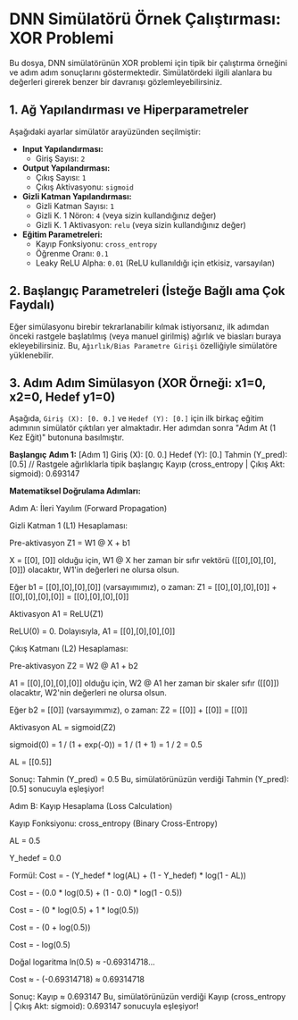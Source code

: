 # DNN Simülatörü Örnek Çalıştırması: XOR Problemi

Bu dosya, DNN simülatörünün XOR problemi için tipik bir çalıştırma örneğini ve adım adım sonuçlarını göstermektedir.
Simülatördeki ilgili alanlara bu değerleri girerek benzer bir davranışı gözlemleyebilirsiniz.

## 1. Ağ Yapılandırması ve Hiperparametreler

Aşağıdaki ayarlar simülatör arayüzünden seçilmiştir:

*   **Input Yapılandırması:**
    *   Giriş Sayısı: `2`
*   **Output Yapılandırması:**
    *   Çıkış Sayısı: `1`
    *   Çıkış Aktivasyonu: `sigmoid`
*   **Gizli Katman Yapılandırması:**
    *   Gizli Katman Sayısı: `1`
    *   Gizli K. 1 Nöron: `4` (veya sizin kullandığınız değer)
    *   Gizli K. 1 Aktivasyon: `relu` (veya sizin kullandığınız değer)
*   **Eğitim Parametreleri:**
    *   Kayıp Fonksiyonu: `cross_entropy`
    *   Öğrenme Oranı: `0.1`
    *   Leaky ReLU Alpha: `0.01` (ReLU kullanıldığı için etkisiz, varsayılan)

## 2. Başlangıç Parametreleri (İsteğe Bağlı ama Çok Faydalı)

Eğer simülasyonu birebir tekrarlanabilir kılmak istiyorsanız, ilk adımdan önceki rastgele başlatılmış (veya manuel girilmiş) ağırlık ve biasları buraya ekleyebilirsiniz. Bu, `Ağırlık/Bias Parametre Girişi` özelliğiyle simülatöre yüklenebilir.

## 3. Adım Adım Simülasyon (XOR Örneği: x1=0, x2=0, Hedef y1=0)

Aşağıda, `Giriş (X): [0. 0.]` ve `Hedef (Y): [0.]` için ilk birkaç eğitim adımının simülatör çıktıları yer almaktadır.
Her adımdan sonra "Adım At (1 Kez Eğit)" butonuna basılmıştır.

**Başlangıç**
**Adım 1:**
[Adım 1] Giriş (X): [0. 0.]
Hedef (Y): [0.]
Tahmin (Y_pred): [0.5] // Rastgele ağırlıklarla tipik başlangıç
Kayıp (cross_entropy | Çıkış Akt: sigmoid): 0.693147


**Matematiksel Doğrulama Adımları:**

Adım A: İleri Yayılım (Forward Propagation)

Gizli Katman 1 (L1) Hesaplaması:

Pre-aktivasyon Z1 = W1 @ X + b1

X = [[0], [0]] olduğu için, W1 @ X her zaman bir sıfır vektörü ([[0],[0],[0],[0]]) olacaktır, W1'in değerleri ne olursa olsun.

Eğer b1 = [[0],[0],[0],[0]] (varsayımımız), o zaman:
Z1 = [[0],[0],[0],[0]] + [[0],[0],[0],[0]] = [[0],[0],[0],[0]]

Aktivasyon A1 = ReLU(Z1)

ReLU(0) = 0. Dolayısıyla,
A1 = [[0],[0],[0],[0]]

Çıkış Katmanı (L2) Hesaplaması:

Pre-aktivasyon Z2 = W2 @ A1 + b2

A1 = [[0],[0],[0],[0]] olduğu için, W2 @ A1 her zaman bir skaler sıfır ([[0]]) olacaktır, W2'nin değerleri ne olursa olsun.

Eğer b2 = [[0]] (varsayımımız), o zaman:
Z2 = [[0]] + [[0]] = [[0]]

Aktivasyon AL = sigmoid(Z2)

sigmoid(0) = 1 / (1 + exp(-0)) = 1 / (1 + 1) = 1 / 2 = 0.5

AL = [[0.5]]

Sonuç: Tahmin (Y_pred) = 0.5
Bu, simülatörünüzün verdiği Tahmin (Y_pred): [0.5] sonucuyla eşleşiyor!

Adım B: Kayıp Hesaplama (Loss Calculation)

Kayıp Fonksiyonu: cross_entropy (Binary Cross-Entropy)

AL = 0.5

Y_hedef = 0.0

Formül: Cost = - (Y_hedef * log(AL) + (1 - Y_hedef) * log(1 - AL))

Cost = - (0.0 * log(0.5) + (1 - 0.0) * log(1 - 0.5))

Cost = - (0 * log(0.5) + 1 * log(0.5))

Cost = - (0 + log(0.5))

Cost = - log(0.5)

Doğal logaritma ln(0.5) ≈ -0.69314718...

Cost ≈ - (-0.69314718) ≈ 0.69314718

Sonuç: Kayıp ≈ 0.693147
Bu, simülatörünüzün verdiği Kayıp (cross_entropy | Çıkış Akt: sigmoid): 0.693147 sonucuyla eşleşiyor!